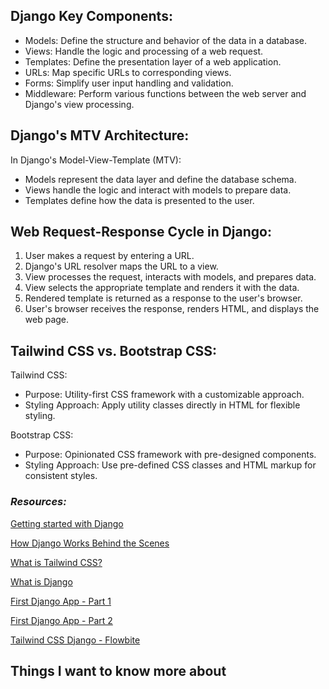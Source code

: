 Django Key Components:
----------------------
- Models: Define the structure and behavior of the data in a database.
- Views: Handle the logic and processing of a web request.
- Templates: Define the presentation layer of a web application.
- URLs: Map specific URLs to corresponding views.
- Forms: Simplify user input handling and validation.
- Middleware: Perform various functions between the web server and Django's view processing.

Django's MTV Architecture:
---------------------------
In Django's Model-View-Template (MTV):
- Models represent the data layer and define the database schema.
- Views handle the logic and interact with models to prepare data.
- Templates define how the data is presented to the user.

Web Request-Response Cycle in Django:
--------------------------------------
1. User makes a request by entering a URL.
2. Django's URL resolver maps the URL to a view.
3. View processes the request, interacts with models, and prepares data.
4. View selects the appropriate template and renders it with the data.
5. Rendered template is returned as a response to the user's browser.
6. User's browser receives the response, renders HTML, and displays the web page.

Tailwind CSS vs. Bootstrap CSS:
-------------------------------
Tailwind CSS:
- Purpose: Utility-first CSS framework with a customizable approach.
- Styling Approach: Apply utility classes directly in HTML for flexible styling.

Bootstrap CSS:
- Purpose: Opinionated CSS framework with pre-designed components.
- Styling Approach: Use pre-defined CSS classes and HTML markup for consistent styles.

### *Resources:*
[Getting started with Django](https://www.djangoproject.com/start/)

[How Django Works Behind the Scenes](https://wsvincent.com/how-django-works-behind-the-scenes/)

[What is Tailwind CSS?](https://blog.hubspot.com/website/what-is-tailwind-css)

[What is Django](https://developer.mozilla.org/en-US/docs/Learn/Server-side/Django/Introduction)

[First Django App - Part 1](https://docs.djangoproject.com/en/4.1/intro/tutorial01/)

[First Django App - Part 2](https://docs.djangoproject.com/en/4.1/intro/tutorial02/)

[Tailwind CSS Django - Flowbite](https://flowbite.com/docs/getting-started/django/)

## Things I want to know more about